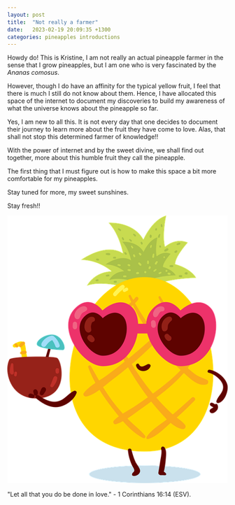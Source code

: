 ```yaml
---
layout: post
title:  "Not really a farmer"
date:   2023-02-19 20:09:35 +1300
categories: pineapples introductions
---
```

Howdy do! This is Kristine, I am not really an actual pineapple farmer in the sense that I grow pineapples, but I am one who is very fascinated by the *Ananas comosus*.

However, though I do have an affinity for the typical yellow fruit, I feel that there is much I still do not know about them. Hence, I have allocated this space of the internet to document my discoveries to build my awareness of what the universe knows about the pineapple so far.

Yes, I am new to all this. It is not every day that one decides to document their journey to learn more about the fruit they have come to love. Alas, that shall not stop this determined farmer of knowledge!!

With the power of internet and by the sweet divine, we shall find out together, more about this humble fruit they call the pineapple.

The first thing that I must figure out is how to make this space a bit more comfortable for my pineapples.

Stay tuned for more, my sweet sunshines.

Stay fresh!!

![Pineapple with sunnies](/assets/pineapple-with-sunnies.png)

"Let all that you do be done in love." - 1 Corinthians 16:14 (ESV).
